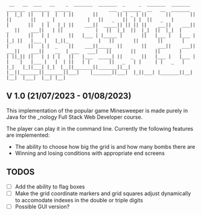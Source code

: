 ```
 __   __  ___   __    _  _______  _______  _     _  _______  _______  _______  _______  ______              ___  _______  __   __  _______ 
|  |_|  ||   | |  |  | ||       ||       || | _ | ||       ||       ||       ||       ||    _ |            |   ||   _   ||  | |  ||   _   |
|       ||   | |   |_| ||    ___||  _____|| || || ||    ___||    ___||    _  ||    ___||   | ||            |   ||  |_|  ||  |_|  ||  |_|  |
|       ||   | |       ||   |___ | |_____ |       ||   |___ |   |___ |   |_| ||   |___ |   |_||_           |   ||       ||       ||       |
|       ||   | |  _    ||    ___||_____  ||       ||    ___||    ___||    ___||    ___||    __  | ___   ___|   ||       ||       ||       |
| ||_|| ||   | | | |   ||   |___  _____| ||   _   ||   |___ |   |___ |   |    |   |___ |   |  | ||   | |       ||   _   | |     | |   _   |
|_|   |_||___| |_|  |__||_______||_______||__| |__||_______||_______||___|    |_______||___|  |_||___| |_______||__| |__|  |___|  |__| |__|
```

## V 1.0 (21/07/2023 - 01/08/2023)
This implementation of the popular game Minesweeper is made purely in Java for the _nology Full Stack Web Developer course.

The player can play it in the command line. Currently the following features are implemented:
- The ability to choose how big the grid is and how many bombs there are
- Winning and losing conditions with appropriate end screens

## TODOS 
- [ ] Add the ability to flag boxes
- [ ] Make the grid coordinate markers and grid squares adjust dynamically to accomodate indexes in the double or triple digits
- [ ] Possible GUI version?